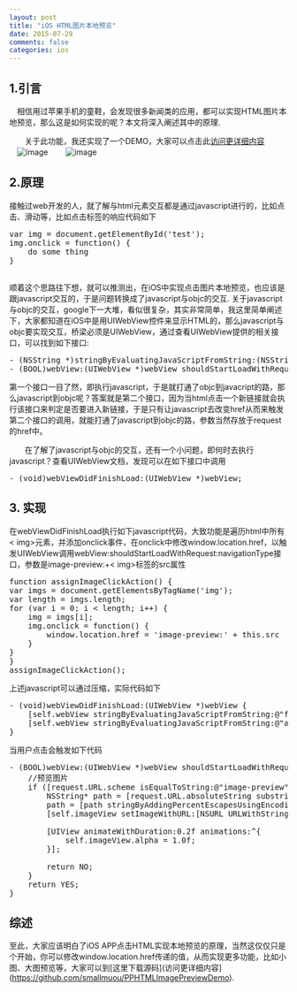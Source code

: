 ```yaml
---
layout: post
title: "iOS HTML图片本地预览"
date: 2015-07-29
comments: false
categories: ios
---
```


## 1.引言
　相信用过苹果手机的童鞋，会发现很多新闻类的应用，都可以实现HTML图片本地预览，那么这是如何实现的呢？本文将深入阐述其中的原理.

　　关于此功能，我还实现了一个DEMO，大家可以点击此[访问更详细内容](https://github.com/smallmuou/PPHTMLImagePreviewDemo)
　　<br>
 　![image](http://images0.cnblogs.com/blog2015/618689/201507/281746477031029.png)
　　![image](http://images0.cnblogs.com/blog2015/618689/201507/281746583287949.png)
　
　　　
## 2.原理

  接触过web开发的人，就了解与html元素交互都是通过javascript进行的，比如点击、滑动等，比如点击<img>标签的响应代码如下
  <pre>
var img = document.getElementById('test');
img.onclick = function() {
    do some thing
}
  </pre>
  
  顺着这个思路往下想，就可以推测出，在iOS中实现点击图片本地预览，也应该是跟javascript交互的，于是问题转换成了javascript与objc的交互. 关于javascript与objc的交互，google下一大堆，看似很复杂，其实非常简单，我这里简单阐述下，大家都知道在iOS中是用UIWebView控件来显示HTML的，那么javascript与objc要实现交互，桥梁必须是UIWebView，通过查看UIWebView提供的相关接口，可以找到如下接口:
<pre>
- (NSString *)stringByEvaluatingJavaScriptFromString:(NSString *)script
- (BOOL)webView:(UIWebView *)webView shouldStartLoadWithRequest:(NSURLRequest *)request navigationType:(UIWebViewNavigationType)navigationType;
</pre>
 
第一个接口一目了然，即执行javascript，于是就打通了objc到javacript的路，那么javascript到objc呢？答案就是第二个接口，因为当html点击一个新链接就会执行该接口来判定是否要进入新链接，于是只有让javascript去改变href从而来触发第二个接口的调用，就能打通了javascript到objc的路，参数当然存放于request的href中。

　　在了解了javascript与objc的交互，还有一个小问题，即何时去执行javascript？查看UIWebView文档，发现可以在如下接口中调用
<pre>
- (void)webViewDidFinishLoad:(UIWebView *)webView;
</pre>

## 3. 实现
在webViewDidFinishLoad执行如下javascript代码，大致功能是遍历html中所有< img>元素，并添加onclick事件，在onclick中修改window.location.href，以触发UIWebView调用webView:shouldStartLoadWithRequest:navigationType接口，参数是image-preview:+< img>标签的src属性
<pre>
function assignImageClickAction() {
var imgs = document.getElementsByTagName('img');
var length = imgs.length;
for (var i = 0; i < length; i++) {
    img = imgs[i];
    img.onclick = function() {
        window.location.href = 'image-preview:' + this.src
    }
}
}
assignImageClickAction();
</pre>

上述javascript可以通过压缩，实际代码如下
<pre>
- (void)webViewDidFinishLoad:(UIWebView *)webView {
    [self.webView stringByEvaluatingJavaScriptFromString:@"function assignImageClickAction(){var imgs=document.getElementsByTagName('img');var length=imgs.length;for(var i=0;i < length;i++){img=imgs[i];img.onclick=function(){window.location.href='image-preview:'+this.src}}}"];
    [self.webView stringByEvaluatingJavaScriptFromString:@"assignImageClickAction();"];
}
</pre>

当用户点击<img>会触发如下代码
<pre>
- (BOOL)webView:(UIWebView *)webView shouldStartLoadWithRequest:(NSURLRequest *)request navigationType:(UIWebViewNavigationType)navigationType {
    //预览图片
    if ([request.URL.scheme isEqualToString:@"image-preview"]) {
        NSString* path = [request.URL.absoluteString substringFromIndex:[@"image-preview:" length]];
        path = [path stringByAddingPercentEscapesUsingEncoding:NSUTF8StringEncoding];
        [self.imageView setImageWithURL:[NSURL URLWithString:path] placeholderImage:[UIImage imageNamed:@"default"] usingActivityIndicatorStyle:UIActivityIndicatorViewStyleWhite];
        
        [UIView animateWithDuration:0.2f animations:^{
            self.imageView.alpha = 1.0f;
        }];
        
        return NO;
    }
    return YES;
}
</pre>

## 综述
至此，大家应该明白了iOS APP点击HTML实现本地预览的原理，当然这仅仅只是个开始，你可以修改window.location.href传递的值，从而实现更多功能，比如小图、大图预览等，大家可以到[这里下载源码](访问更详细内容](https://github.com/smallmuou/PPHTMLImagePreviewDemo).
